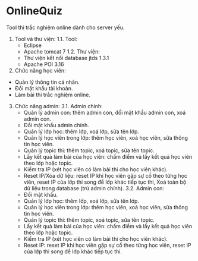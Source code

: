 # OnlineQuiz
Tool thi trắc nghiệm online dành cho server yếu.
1. Tool và thư viện:
  1.1. Tool:
    - Eclipse
    - Apache tomcat 7
  1.2. Thư viện:
    - Thư viện kết nối database jtds 1.3.1
    - Apache POI 3.16
2. Chức năng học viên:
  - Quản lý thông tin cá nhân.
  - Đổi mật khẩu tài khoản.
  - Làm bài thi trắc nghiệm online.
3. Chức năng admin:
  3.1. Admin chính:
    - Quản lý admin con: thêm admin con, đổi mật khẩu admin con, xoá admin con.
    - Đổi mật khẩu admin chính.
    - Quản lý lớp học: thêm lớp, xoá lớp, sữa tên lớp.
    - Quản lý học viên trong lớp: thêm học viên, xoá học viên, sữa thông tin học viên.
    - Quản lý topic thi: thêm topic, xoá topic, sữa tên topic.
    - Lấy kết quả làm bài của học viên: chấm điểm và lấy kết quả học viên theo lớp hoặc topic.
    - Kiểm tra IP (xét học viên có làm bài thi cho học viên khác).
    - Reset IP/Xóa dữ liệu: reset IP khi học viên gặp sự cố theo từng học viên, reset IP của lớp thi song để lớp khác tiếp tục thi, Xoá toàn bộ dữ liệu trong database (trừ admin chính).
  3.2. Admin con:
    - Đổi mật khẩu.
    - Quản lý lớp học: thêm lớp, xoá lớp, sữa tên lớp.
    - Quản lý học viên trong lớp: thêm học viên, xoá học viên, sữa thông tin học viên.
    - Quản lý topic thi: thêm topic, xoá topic, sữa tên topic.
    - Lấy kết quả làm bài của học viên: chấm điểm và lấy kết quả học viên theo lớp hoặc topic.
    - Kiểm tra IP (xét học viên có làm bài thi cho học viên khác).
    - Reset IP: reset IP khi học viên gặp sự cố theo từng học viên, reset IP của lớp thi song để lớp khác tiếp tục thi.
